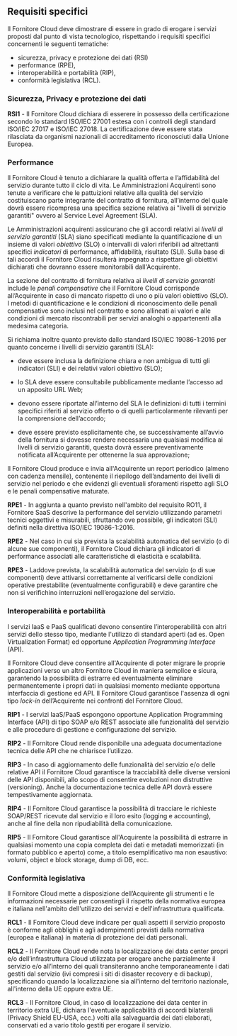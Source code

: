 ## Requisiti specifici

Il Fornitore Cloud deve dimostrare di essere in grado di erogare i servizi
proposti dal punto di vista tecnologico, rispettando i requisiti specifici
concernenti le seguenti tematiche:

* sicurezza, privacy e protezione dei dati (RSI)
* performance (RPE), 
* interoperabilità e portabilità (RIP), 
* conformità legislativa (RCL).

### Sicurezza, Privacy e protezione dei dati

**RSI1** - Il Fornitore Cloud dichiara di esserere in possesso della
certificazione secondo lo standard ISO/IEC 27001 estesa con i controlli degli
standard ISO/IEC 27017 e ISO/IEC 27018. La certificazione deve essere stata
rilasciata da organismi nazionali di accreditamento riconosciuti dalla Unione
Europea.


### Performance 

Il Fornitore Cloud è tenuto a dichiarare la qualità offerta e l’affidabilità del
servizio durante tutto il ciclo di vita. Le Amministrazioni Acquirenti sono tenute a
verificare che le pattuizioni relative alla qualità del servizio costituiscano
parte integrante del contratto di fornitura, all’interno del quale dovrà essere
ricompresa una specifica sezione relativa ai "livelli di servizio garantiti"
ovvero al Service Level Agreement (SLA).

Le Amministrazioni acquirenti assicurano che gli accordi relativi ai *livelli di servizio
garantiti* (SLA) siano specificati mediante la quantificazione di un insieme
di valori *obiettivo* (SLO) o intervalli di valori riferibili ad altrettanti
specifici *indicatori* di performance, affidabilità, risultato (SLI).
Sulla base di tali accordi il Fornitore Cloud risulterà impegnato a rispettare
gli obiettivi dichiarati che dovranno essere monitorabili dall'Acquirente.

La sezione del contratto di fornitura relativa ai *livelli di servizio
garantiti* include le *penali compensative* che il Fornitore Cloud
corrisponde all’Acquirente in caso di mancato rispetto di uno o più valori
obiettivo (SLO). I metodi di quantificazione e le condizioni di riconoscimento
delle penali compensative sono inclusi nel contratto e sono
allineati ai valori e alle condizioni di mercato riscontrabili per servizi
analoghi o appartenenti alla medesima categoria.

Si richiama inoltre quanto previsto dallo standard ISO/IEC 19086-1:2016 per
quanto concerne i livelli di servizio garantiti (SLA):

* deve essere inclusa la definizione chiara e non ambigua di tutti gli
  indicatori (SLI) e dei relativi valori obiettivo (SLO);

* lo SLA deve essere consultabile pubblicamente mediante l’accesso ad un
  apposito URL Web;

* devono essere riportate all’interno del SLA le definizioni di tutti i termini
  specifici riferiti al servizio offerto o di quelli particolarmente rilevanti
  per la comprensione dell’accordo;

* deve essere previsto esplicitamente che, se successivamente all’avvio della
  fornitura si dovesse rendere necessaria una qualsiasi modifica ai livelli di
  servizio garantiti, questa dovrà essere preventivamente notificata
  all’Acquirente per ottenerne la sua approvazione;

Il Fornitore Cloud produce e invia all'Acquirente un report periodico (almeno
con cadenza mensile), contenente il riepilogo dell’andamento dei livelli di servizio
nel periodo e che evidenzi gli eventuali sforamenti rispetto agli SLO e le penali
compensative maturate.

**RPE1** - In aggiunta a quanto previsto nell'ambito del requisito RO11, il
Fornitore SaaS descrive la performance del servizio utilizzando parametri
tecnici oggettivi e misurabili, sfruttando ove possibile, gli indicatori
(SLI) definiti nella direttiva ISO/IEC 19086-1:2016.

**RPE2** - Nel caso in cui sia prevista la scalabilità automatica del servizio
(o di alcune sue componenti), il Fornitore Cloud dichiara gli indicatori di performance
associati alle caratteristiche di elasticità e scalabilità.

**RPE3** - Laddove prevista, la scalabilità automatica del servizio (o di sue componenti) deve
attivarsi correttamente al verificarsi delle condizioni operative prestabilite
(eventualmente configurabili) e deve garantire che non si verifichino interruzioni 
nell’erogazione del servizio.

### Interoperabilità e portabilità

I servizi IaaS e PaaS qualificati devono consentire l’interoperabilità
con altri servizi dello stesso tipo, mediante l'utilizzo di standard aperti
(ad es. Open Virtualization Format) ed opportune *Application Programming
Interface* (API). 

Il Fornitore Cloud deve consentire all'Acquirente di poter migrare le
proprie applicazioni verso un altro Fornitore Cloud in maniera semplice e sicura,
garantendo la possibilita di estrarre ed eventualmente eliminare permanentemente 
i propri dati in qualsiasi momento mediante opportuna interfaccia di gestione
ed API. Il Fornitore Cloud garantisce l'assenza di ogni tipo *lock-in* 
dell’Acquirente nei confronti del Fornitore Cloud.


**RIP1** - I servizi IaaS/PaaS espongono opportune Application Programming
Interface (API) di tipo SOAP e/o REST associate alle funzionalità del servizio e
alle procedure di gestione e configurazione del servizio.

**RIP2** - Il Fornitore Cloud rende disponibile una adeguata documentazione
tecnica delle API che ne chiarisce l’utilizzo.

**RIP3** - In caso di aggiornamento delle funzionalità del servizio e/o delle
relative API il Fornitore Cloud garantisce la tracciabilità delle diverse versioni
delle API disponibili, allo scopo di consentire evoluzioni non distruttive
(versioning). Anche la documentazione tecnica delle API dovrà essere
tempestivamente aggiornata.

**RIP4** - Il Fornitore Cloud garantisce la possibilità di tracciare le
richieste SOAP/REST ricevute dal servizio e il loro esito (logging e
accounting), anche al fine della non ripudiabilità della comunicazione.

**RIP5** - Il Fornitore Cloud garantisce all'Acquirente la possibilità di
estrarre in qualsiasi momento una copia completa dei dati e metadati
memorizzati (in formato pubblico e aperto) come, a titolo esemplificativo ma
non esaustivo: volumi, object e block storage, dump di DB, ecc.



### Conformità legislativa

Il Fornitore Cloud mette a disposizione dell’Acquirente  gli strumenti e le
informazioni necessarie per consentirgli il rispetto della normativa
europea e italiana nell'ambito dell'utilizzo dei servizi e
dell'infrastruttura qualificata.

**RCL1** - Il Fornitore Cloud deve indicare per quali aspetti il servizio
proposto è conforme agli obblighi e agli adempimenti previsti dalla normativa
(europea e italiana) in materia di protezione dei dati personali.

**RCL2** - Il Fornitore Cloud rende nota la localizzazione dei data center
propri e/o dell’infrastruttura Cloud utilizzata per erogare anche parzialmente
il servizio e/o all’interno dei quali transiteranno anche temporaneamente i
dati gestiti dal servizio (ivi compresi i siti di disaster recovery e di
backup), specificando quando la localizzazione sia all'interno del territorio
nazionale, all'interno della UE oppure extra UE.

**RCL3** - Il Fornitore Cloud, in caso di localizzazione dei data center in
territorio extra UE, dichiara l'eventuale applicabilità di accordi bilaterali (Privacy
Shield EU-USA, ecc.) volti alla salvaguardia dei dati elaborati, conservati ed
a vario titolo gestiti per erogare il servizio.



